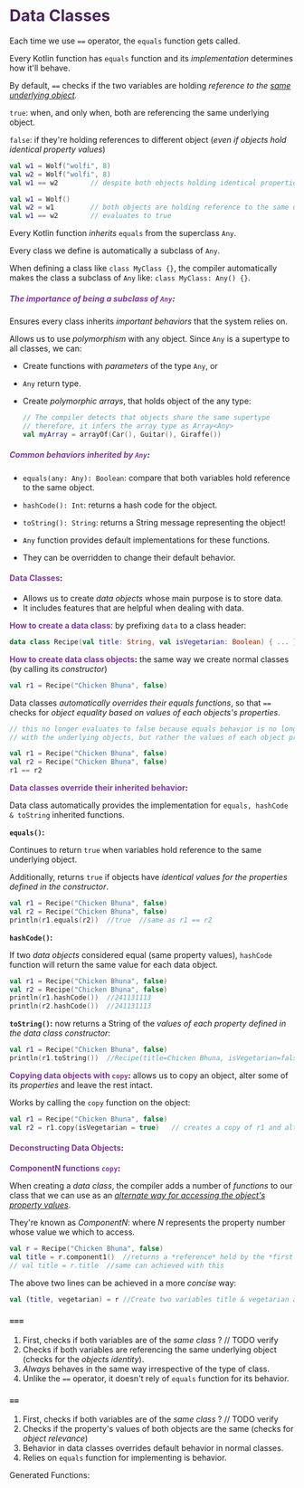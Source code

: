 # <span style="color: #4A235A;">Data Classes</span>



Each time we use `==` operator, the `equals` function gets called.

Every Kotlin function has `equals` function and its *implementation* determines how it'll behave.

By default, `==` checks if the two variables are holding *reference to the <u>same underlying object</u>.*

`true`: when, and only when, both are referencing the same underlying object.

`false`: if they're holding references to different object (*even if objects hold identical property values*)

```kotlin
val w1 = Wolf("wolfi", 8)
val w2 = Wolf("wolfi", 8)
val w1 == w2		// despite both objects holding identical properties, == returns false
```

```kotlin
val w1 = Wolf()
val w2 = w1			// both objects are holding reference to the same underlying object
val w1 == w2		// evaluates to true
```

Every Kotlin function *inherits* `equals` from the superclass `Any`.

Every class we define is automatically a subclass of `Any`.

When defining a class like `class MyClass {}`, the compiler automatically makes the class a subclass of `Any` like:  `class MyClass: Any() {}`.



##### <span style="color: #7D3C98;">The importance of being a subclass of `Any`</span>:

Ensures every class inherits *important behaviors* that the system relies on.

Allows us to use *polymorphism* with any object. Since `Any` is a supertype to all classes, we can:

- Create functions with *parameters* of the type `Any`, or

- `Any` return type.

- Create *polymorphic arrays*, that holds object of the any type:

  ```kotlin
  // The compiler detects that objects share the same supertype 
  // therefore, it infers the array type as Array<Any>
  val myArray = arrayOf(Car(), Guitar(), Giraffe())
  ```



##### <span style="color: #7D3C98;">Common behaviors inherited by `Any`</span>:

- `equals(any: Any): Boolean`: compare that both variables hold reference to the same object.

- `hashCode(): Int`: returns a hash code for the object.

- `toString(): String`: returns a String message representing the object!

  

- `Any` function provides default implementations for these functions.

- They can be overridden to change their default behavior.



#### <span style="color: #7D3C98;">Data Classes</span>:

- Allows us to create *data objects* whose main purpose is to store data.
- It includes features that are helpful when dealing with data.

<span style="color: #7D3C98;">**How to create a data class**</span>: by prefixing `data` to a class header:

```kotlin
data class Recipe(val title: String, val isVegetarian: Boolean) { ... }
```

**<span style="color: #7D3C98;">How to create data class objects</span>:** the same way we create normal classes (by calling its *constructor*)

```kotlin
val r1 = Recipe("Chicken Bhuna", false)
```



Data classes *automatically overrides their equals functions*, so that `==` checks for *object equality based on values of each objects's properties*.

```kotlin
// this no longer evaluates to false because equals behavior is no longer concerned
// with the underlying objects, but rather the values of each object properties

val r1 = Recipe("Chicken Bhuna", false)
val r2 = Recipe("Chicken Bhuna", false)
r1 == r2
```



**<span style="color: #7D3C98;">Data classes override their inherited behavior</span>:**

Data class automatically provides the implementation for `equals, hashCode & toString` inherited functions.

**`equals()`:**

Continues to return `true` when variables hold reference to the same underlying object.

Additionally, returns `true` if objects have *identical values for the properties defined in the constructor*.

```kotlin
val r1 = Recipe("Chicken Bhuna", false)
val r2 = Recipe("Chicken Bhuna", false)
println(r1.equals(r2))	//true	//same as r1 == r2
```

**`hashCode()`:** 

If two *data objects* considered equal (same property values), `hashCode` function will return the same value for each data object.

```kotlin
val r1 = Recipe("Chicken Bhuna", false)
val r2 = Recipe("Chicken Bhuna", false)
println(r1.hashCode())	//241131113
println(r2.hashCode())	//241131113
```

**`toString()`:** now returns a String of the *values of each property defined in the data class constructor*: 

```kotlin
val r1 = Recipe("Chicken Bhuna", false)
println(r1.toString())	//Recipe(title=Chicken Bhuna, isVegetarian=false)
```



**<span style="color: #7D3C98;">Copying data objects with `copy`</span>:** allows us to copy an object, alter some of its *properties* and leave the rest intact.

Works by calling the `copy` function on the object:

```kotlin
val r1 = Recipe("Chicken Bhuna", false)
val r2 = r1.copy(isVegetarian = true)	// creates a copy of r1 and alters the isVegetarian property's value to true.
```



#### <span style="color: #7D3C98;">Deconstructing Data Objects</span>:

**<span style="color: #7D3C98;">ComponentN functions `copy`</span>:**  

When creating a *data class*, the compiler adds a number of *functions* to our class that we can use as an *<u>alternate way for accessing the object's property values</u>*.

They're known as *ComponentN*: where *N* represents the property number whose value we which to access.

```kotlin
val r = Recipe("Chicken Bhuna", false)
val title = r.component1()	//returns a *reference* held by the *first property* defined in the data class constructor.
// val title = r.title	//same can achieved with this
```

The above two lines can be achieved in a more *concise* way:

```kotlin
val (title, vegetarian) = r	//Create two variables title & vegetarian and assign one of `r`'s properties to each one
```



### `===`

1. First, checks if both variables are of the *same class* ? // TODO verify
2. Checks if both variables are referencing the same underlying object (checks for the *objects identity*).
3. *Always* behaves in the same way irrespective of the type of class.
4. Unlike the `==` operator, it doesn't rely of `equals` function for its behavior.

### `==`

1. First, checks if both variables are of the *same class* ? // TODO verify
2. Checks if the property's values of both objects are the same (checks for *object relevance*)
3. Behavior in data classes overrides default behavior in normal classes.
4. Relies on `equals` function for implementing is behavior.



Generated Functions:

















